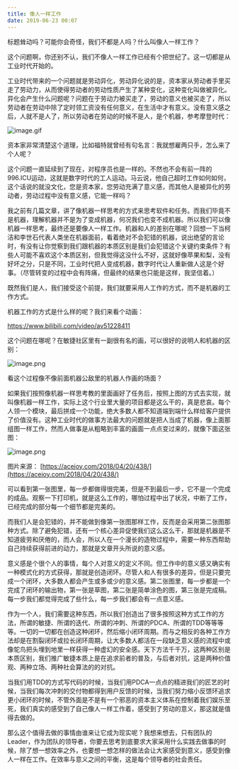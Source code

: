 ```yaml
---
title: 像人一样工作
date: 2019-06-23 00:07
---
```


标题耸动吗？可能你会奇怪，我们不都是人吗？什么叫像人一样工作？

这个问题啊，你还别不认，我们不像人一样工作已经有个把世纪了。这一切都是从工业时代开始的。

工业时代带来的一个问题就是劳动异化，劳动异化说的是，资本家从劳动者手里买走了劳动力，从而使得劳动者的劳动性质产生了某种变化，这种变化叫做被异化。异化会产生什么问题呢？问题在于劳动力被买走了，劳动的意义也被买走了，所以劳动者在劳动中除了定时领工资没有任何意义，在生活中才有意义。没有意义感之后，人就不是人了，所以劳动者在劳动的时候不是人，是个机器，参考摩登时代：

![image.gif](https://jtong-pic.obs.cn-north-4.myhuaweicloud.com/working-as-a-human-being/pic-01-moden-times.gif)

资本家非常清楚这个道理，比如福特就曾经有句名言：我就想雇两只手，怎么来了个人呢？

这个问题一直延续到了现在，对程序员也是一样的。不然也不会有前一阵的996.ICU运动，这就是数字时代的工人运动。马云说，他自己超时工作如何如何，这个话说的就没文化，您是资本家，您劳动充满了意义感，而其他人是被异化的劳动者，劳动过程中没有意义感，它能一样吗？

我之前有几篇文章，讲了像机器一样思考的方式来思考软件和任务。而我们毕竟不是机器，理解机器并不是为了变成机器，何况我们也变不成机器。所以我们可以像机器一样思考，最终还是要像人一样工作。机器和人的差别在哪呢？回想一下当柯洁和李世石代表人类坐在机器面前，看着绝对不会犯错的机器，说出绝望的言论时，有没有让你觉察到我们跟机器的本质区别是我们会犯错这个关键约束条件？有些人可能不喜欢这个本质区别，但我觉得这没什么不好，这就好像苹果和梨，没有好坏之分，只是不同，工业时代把人变成机器，数字时代让人重新做人这是个好事。（尽管转变的过程中会有阵痛，但最终的结果也只能是这样，我坚信着。）

既然我们是人，我们接受这个前提，我们就要采用人工作的方式，而不是机器的工作方式。

机器工作的方式是什么样的呢？我们来看个动画：

https://www.bilibili.com/video/av51228411

这个问题在哪呢？在敏捷社区里有一副很有名的画，可以很好的说明人和机器的区别：

![image.png](https://jtong-pic.obs.cn-north-4.myhuaweicloud.com/working-as-a-human-being/pic-02.png)

看这个过程像不像前面机器公敌里的机器人作画的场面？

如果我们按照像机器一样思考教的里面画好了任务后，按照上图的方式去实现，就叫像机器一样工作，实际上这个行业里大量的项目都是这么干的，真是悲哀。每个人领一个模块，最后拼成一个功能，绝大多数人都不知道端到端什么样给客户提供了价值没有。这种工业时代的做事方法最大的问题就是把人当成了机器，像上面那组图一样工作，然而人做事是从粗略到丰富的画面一点点变过来的，就像下面这张图：

![image.png](https://jtong-pic.obs.cn-north-4.myhuaweicloud.com/working-as-a-human-being/pic-03.png)

图片来源： [https://acejoy.com/2018/04/20/438/](https://acejoy.com/2018/04/20/438/)

可以看到第一张图里，每一步都做得很完美，但是不到最后一步，它不是一个完成的成品。观察一下打印机，就是这么工作的，哪怕过程中出了状况，中断了工作，已经完成的部分每一个细节都是完美的。

而我们人是会犯错的，并不能做到像第一张图那样工作，反而是会采用第二张图那种方式。除了避免犯错，还有一个核心差异促使我们这么这么干，那就是机器是不知道疲劳和厌倦的，而人会，所以人在一个漫长的造物过程中，需要一种东西帮助自己持续获得前进的动力，那就是文章开头所说的意义感。

意义感是个很个人的事情，每个人对意义的定义不同。但工作中的意义感又确实有一种模式化的方式获得，那就是创造闭环。尽管人和人有很多的差异，但是只要完成一个闭环，大多数人都会产生或多或少的意义感。第二张图里，每一步都是一个完成了闭环的输出物，第一张是草图，第二张是简单涂色的图，第三张是完成稿。每一步我们都觉得完成了些什么，每一步我们都会有一点意义感。

作为一个人，我们需要这种东西，所以我们创造出了很多按照这种方式工作的方法，所谓的敏捷、所谓的迭代、所谓的冲刺、所谓的PDCA、所谓的TDD等等等等。一切的一切都在创造这种闭环，然后缩小闭环周期。而与之相反的各种工作方法却是在割裂闭环或拉长闭环周期，让大多数人都活在一段缺乏意义感的流程中或像鸵鸟把头埋到地里一样获得一种虚幻的安全感。天下方法千千万，这两种区别是本质区别，我们推广敏捷本质上是在追求前者的普及，与后者对抗，这是两种价值观、两种立场、两种社会算法的的对抗。

当我们用TDD的方式写代码的时候，当我们用PDCA一点点的精进我们的匠艺的时候，当我们每次冲刺的交付物都得到用户反馈的时候，当我们努力缩小反馈环追求更小闭环的时候，不管外面是不是有一个邪恶的资本主义体系在控制着我们娱乐至死，我们真实的感受到了自己像人一样工作着，感受到了劳动的意义，那这就是值得去做的。

那么这个值得去做的事情由谁来让它成为现实呢？我想来想去，只有团队的Leader，作为团队的领导者，你要去思考到底要求大家采用什么实践去做事的时候，除了想一想效率之外，也要想一想怎样的做法会让大家感受到意义，感受到像人一样在工作。在效率与意义之间的平衡，这是每个领导者的社会责任。